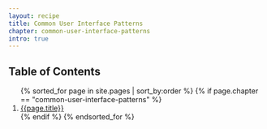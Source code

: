 ```yaml
---
layout: recipe
title: Common User Interface Patterns
chapter: common-user-interface-patterns
intro: true
---
```


<h2>Table of Contents</h2>
<ol>
  {% sorted_for page in site.pages | sort_by:order %}
    {% if page.chapter == "common-user-interface-patterns" %}
      <li>
        <a href="{{ site.baseurl }}{{page.url}}">{{page.title}}</a>
      </li>
    {% endif %}
  {% endsorted_for %}
</ol>